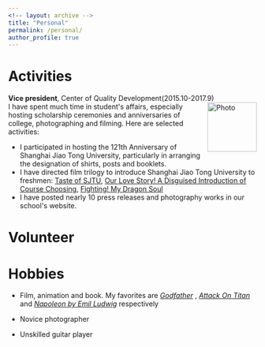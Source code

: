 ```yaml
---
<!-- layout: archive -->
title: "Personal"
permalink: /personal/
author_profile: true
---
```


# Activities

**Vice president**, Center of Quality Development(2015.10-2017.9) <img src="https://zhuangdingyi.github.io/files/coqd.png.jpg?raw=true" align="right" alt="Photo" style="width: 100px;"/> </br>
I have spent much time in student's affairs, especially hosting scholarship ceremonies and anniversaries of college, photographing and filming. Here are selected activities:</br>

* I participated in hosting the 121th Anniversary of Shanghai Jiao Tong University, particularly in arranging the designation of shirts, posts and booklets.
* I have directed film trilogy to introduce Shanghai Jiao Tong University to freshmen: [Taste of SJTU](https://www.bilibili.com/video/av5993077/), [Our Love Story! A Disguised Introduction of Course Choosing](https://www.bilibili.com/video/av5993224/), [Fighting! My Dragon Soul](https://www.bilibili.com/video/av5993587/) 
* I have posted nearly 10 press releases and photography works in our school's website.

# Volunteer

# Hobbies

* Film, animation and book. My favorites are [*Godfather*](https://www.imdb.com/title/tt0068646/) , [*Attack On Titan*](https://www.imdb.com/title/tt2560140/) and [*Napoleon by Emil Ludwig*](https://www.goodreads.com/book/show/129399.Napoleon) respectively

* Novice photographer

* Unskilled guitar player